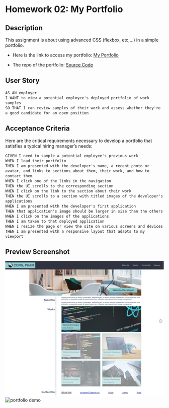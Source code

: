 # Homework 02: My Portfolio

## Description

This assignment is about using advanced CSS (flexbox, etc,...) in a simple portfolio.

- Here is the link to access my portfolio: [My Portfolio](https://christopher211.github.io/my-portfolio/)

- The repo of the portfolio: [Source Code](https://github.com/christopher211/my-portfolio)

## User Story

```
AS AN employer
I WANT to view a potential employee's deployed portfolio of work samples
SO THAT I can review samples of their work and assess whether they're a good candidate for an open position
```

## Acceptance Criteria

Here are the critical requirements necessary to develop a portfolio that satisfies a typical hiring manager’s needs:

```
GIVEN I need to sample a potential employee's previous work
WHEN I load their portfolio
THEN I am presented with the developer's name, a recent photo or avatar, and links to sections about them, their work, and how to contact them
WHEN I click one of the links in the navigation
THEN the UI scrolls to the corresponding section
WHEN I click on the link to the section about their work
THEN the UI scrolls to a section with titled images of the developer's applications
WHEN I am presented with the developer's first application
THEN that application's image should be larger in size than the others
WHEN I click on the images of the applications
THEN I am taken to that deployed application
WHEN I resize the page or view the site on various screens and devices
THEN I am presented with a responsive layout that adapts to my viewport
```

## Preview Screenshot

![portfolio demo](./assets/images/preview-screenshot-desktop.png)
![portfolio demo](./assets/images/preview-screenshot-mobile.png)
